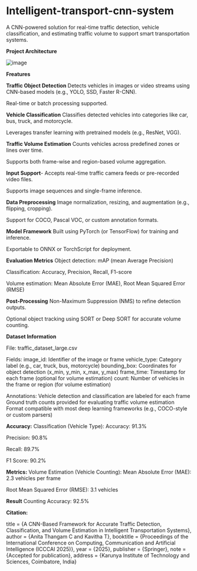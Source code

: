 # Intelligent-transport-cnn-system
A CNN-powered solution for real-time traffic detection, vehicle classification, and estimating traffic volume to support smart transportation systems.

**Project Architecture**

![image](https://github.com/user-attachments/assets/2c5d640f-2526-4071-a2ee-82d40cafd62e)

**Freatures**

**Traffic Object Detection**
Detects vehicles in images or video streams using CNN-based models (e.g., YOLO, SSD, Faster R-CNN).

Real-time or batch processing supported.

**Vehicle Classification**
Classifies detected vehicles into categories like car, bus, truck, and motorcycle.

Leverages transfer learning with pretrained models (e.g., ResNet, VGG).

**Traffic Volume Estimation**
Counts vehicles across predefined zones or lines over time.

Supports both frame-wise and region-based volume aggregation.

**Input Support**-
Accepts real-time traffic camera feeds or pre-recorded video files.

Supports image sequences and single-frame inference.

**Data Preprocessing**
Image normalization, resizing, and augmentation (e.g., flipping, cropping).

Support for COCO, Pascal VOC, or custom annotation formats.

**Model Framework**
Built using PyTorch (or TensorFlow) for training and inference.

Exportable to ONNX or TorchScript for deployment.

**Evaluation Metrics**
Object detection: mAP (mean Average Precision)

Classification: Accuracy, Precision, Recall, F1-score

Volume estimation: Mean Absolute Error (MAE), Root Mean Squared Error (RMSE)

**Post-Processing**
Non-Maximum Suppression (NMS) to refine detection outputs.

Optional object tracking using SORT or Deep SORT for accurate volume counting.

**Dataset Information**

File:
traffic_dataset_large.csv

Fields:
image_id: Identifier of the image or frame
vehicle_type: Category label (e.g., car, truck, bus, motorcycle)
bounding_box: Coordinates for object detection (x_min, y_min, x_max, y_max)
frame_time: Timestamp for each frame (optional for volume estimation)
count: Number of vehicles in the frame or region (for volume estimation)

Annotations:
Vehicle detection and classification are labeled for each frame
Ground truth counts provided for evaluating traffic volume estimation
Format compatible with most deep learning frameworks (e.g., COCO-style or custom parsers)

**Accuracy:**
Classification (Vehicle Type):
Accuracy: 91.3%

Precision: 90.8%

Recall: 89.7%

F1 Score: 90.2%

**Metrics:**
Volume Estimation (Vehicle Counting):
Mean Absolute Error (MAE): 2.3 vehicles per frame

Root Mean Squared Error (RMSE): 3.1 vehicles

**Result**
Counting Accuracy: 92.5%

**Citation:**

  title     = {A CNN-Based Framework for Accurate Traffic Detection, Classification, and Volume Estimation in Intelligent Transportation Systems},
  author    = {Anita Thangam C and Kavitha T},
  booktitle = {Proceedings of the International Conference on Computing, Communication and Artificial Intelligence (ICCCAI 2025)},
  year      = {2025},
  publisher = {Springer},
  note      = {Accepted for publication},
  address   = {Karunya Institute of Technology and Sciences, Coimbatore, India}




